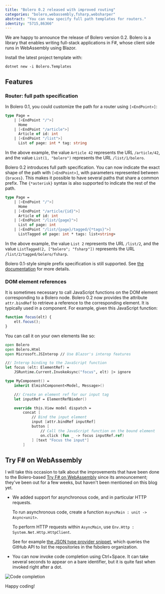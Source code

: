 ```yaml
---
title: "Bolero 0.2 released with improved routing"
categories: "bolero,webassembly,fsharp,websharper"
abstract: "You can now specify full path templates for routers."
identity: "5715,86366"
---
```

We are happy to announce the release of Bolero version 0.2. Bolero is a library that enables writing full-stack applications in F#, whose client side runs in WebAssembly using Blazor.

Install the latest project template with:

```shell
dotnet new -i Bolero.Templates
```

## Features

### Router: full path specification

In Bolero 0.1, you could customize the path for a router using `[<EndPoint>]`:

```fsharp
type Page =
    | [<EndPoint "/">]
      Home
    | [<EndPoint "/article">]
      Article of id: int
    | [<EndPoint "/list">]
      List of page: int * tag: string
```

In the above example, the value `Article 42` represents the URL `/article/42`, and the value `List(1, "bolero")` represents the URL `/list/1/bolero`.

Bolero 0.2 introduces full path specification. You can now indicate the exact shape of the path with `[<EndPoint>]`, with parameters represented between `{braces}`. This makes it possible to have several paths that share a common prefix. The `{*asterisk}` syntax is also supported to indicate the rest of the path.

```fsharp
type Page =
    | [<EndPoint "/">]
      Home
    | [<EndPoint "/article/{id}">]
      Article of id: int
    | [<EndPoint "/list/{page}">]
      List of page: int
    | [<EndPoint "/list/{page}/tagged/{*tags}">]
      ListTagged of page: int * tags: list<string>
```

In the above example, the value `List 2` represents the URL `/list/2`, and the value `ListTagged(2, ["bolero"; "fsharp"])` represents the URL `/list/2/tagged/bolero/fsharp`.

Bolero 0.1-style simple prefix specification is still supported. See [the documentation](https://github.com/fsbolero/bolero/wiki/Routing#format) for more details.

### DOM element references

It is sometimes necessary to call JavaScript functions on the DOM element corresponding to a Bolero node. Bolero 0.2 now provides the attribute `attr.bindRef` to retrieve a reference to the corresponding element. It is typically used in a component. For example, given this JavaScript function:

```javascript
function focus(elt) {
    elt.focus();
}
```

You can call it on your own elements like so:

```fsharp
open Bolero
open Bolero.Html
open Microsoft.JSInterop // Use Blazor's interop features

/// Interop binding to the JavaScript function
let focus (elt: ElementRef) =
    JSRuntime.Current.InvokeAsync("focus", elt) |> ignore

type MyComponent() =
    inherit ElmishComponent<Model, Message>()

    /// Create an element ref for our input tag
    let inputRef = ElementRefBinder()

    override this.View model dispatch =
        concat [
            // Bind the input element
            input [attr.bindRef inputRef]
            button [
                // Call the JavaScript function on the bound element
                on.click (fun _ -> focus inputRef.ref)
            ] [text "Focus the input"]
        ]
```

## Try F# on WebAssembly

I will take this occasion to talk about the improvements that have been done to the Bolero-based [Try F# on WebAssembly](http://fsbolero.io/) since its announcement; they've been out for a few weeks, but haven't been mentioned on this blog yet.

* We added support for asynchronous code, and in particular HTTP requests.

    To run asynchronous code, create a function `AsyncMain : unit -> Async<unit>`.

    To perform HTTP requests within `AsyncMain`, use `Env.Http : System.Net.Http.HttpClient`.

    See for example [the JSON type provider snippet](http://fsbolero.io/?snippet=TP_Json), which queries the GitHub API to list the repositories in the fsbolero organization.
    
* You can now invoke code completion using Ctrl+Space. It can take several seconds to appear on a bare identifier, but it is quite fast when invoked right after a dot.

![Code completion](https://i.imgur.com/KKZnf1y.jpg)

Happy coding!